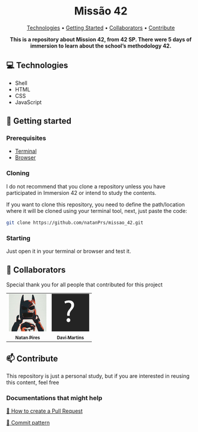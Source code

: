 <h1 align="center" style="font-weight: bold;">Missão 42</h1>

<p align="center">
 <a href="#technologies">Technologies</a> • 
 <a href="#started">Getting Started</a> •   
 <a href="#colab">Collaborators</a> •
 <a href="#contribute">Contribute</a>
</p>

<p align="center">
    <b>This is a repository about Mission 42, from 42 SP. There were 5 days of immersion to learn about the school’s methodology 42. </b>
</p>

<h2 id="technologies">💻 Technologies</h2>

- Shell
- HTML
- CSS
- JavaScript

<h2 id="started">🚀 Getting started</h2>

<h3>Prerequisites</h3>


- [Terminal](https://www.lucascaton.com/pt-BR/2018/01/07/comandos-para-o-terminal-windows-macos-e-linux)
- [Browser](https://www.mozilla.org)

<h3>Cloning</h3>

I do not recommend that you clone a repository unless you have participated in Immersion 42 or intend to study the contents.

If you want to clone this repository, you need to define the path/location where it will be cloned using your terminal tool, next, just paste the code:



```bash
git clone https://github.com/natanPrs/missao_42.git
```

<h3>Starting</h3>

Just open it in your terminal or browser and test it.


<h2 id="colab">🤝 Collaborators</h2>

Special thank you for all people that contributed for this project

<table>
  <tr>
    <td align="center">
      <a href="https://github.com/natanPrs">
        <img src="./Utils/natanBtm.jpg" width="100px;" alt="natanPrs Profile Picture"/><br>
        <sub>
          <b>Natan Pires</b>
        </sub>
      </a>
    </td>
    <td align="center">
      <a href="https://www.lifetransitions.com.br/wp-content/uploads/2020/06/post-lifetransitions-nao-sei-fazer-nada.jpg">
        <img src="./Utils/idontknow.jpg" width="100px;  alt="natanPrs Profile Picture"/><br>
        <sub>
          <b>Davi Martins</b>
        </sub>
      </a>
    </td>
  </tr>
</table>

<h2 id="contribute">📫 Contribute</h2>

This repository is just a personal study, but if you are interested in reusing this content, feel free

<h3>Documentations that might help</h3>

[📝 How to create a Pull Request](https://www.atlassian.com/br/git/tutorials/making-a-pull-request)

[💾 Commit pattern](https://gist.github.com/joshbuchea/6f47e86d2510bce28f8e7f42ae84c716)